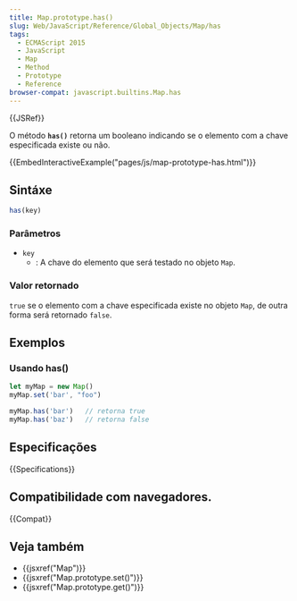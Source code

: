 ```yaml
---
title: Map.prototype.has()
slug: Web/JavaScript/Reference/Global_Objects/Map/has
tags:
  - ECMAScript 2015
  - JavaScript
  - Map
  - Method
  - Prototype
  - Reference
browser-compat: javascript.builtins.Map.has
---
```

{{JSRef}}

O método **`has()`** retorna um booleano indicando se o elemento com a chave especificada existe ou não.

{{EmbedInteractiveExample("pages/js/map-prototype-has.html")}}

## Sintáxe

```js
has(key)
```

### Parâmetros

- `key`
  - : A chave do elemento que será testado no objeto `Map`.

### Valor retornado

`true` se o elemento com a chave especificada existe no objeto `Map`, de outra forma será retornado `false`.

## Exemplos

### Usando has()

```js
let myMap = new Map()
myMap.set('bar', "foo")

myMap.has('bar')   // retorna true
myMap.has('baz')   // retorna false
```

## Especificações

{{Specifications}}

## Compatibilidade com navegadores.

{{Compat}}

## Veja também

- {{jsxref("Map")}}
- {{jsxref("Map.prototype.set()")}}
- {{jsxref("Map.prototype.get()")}}
